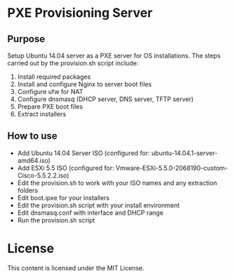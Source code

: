 # PXE Provisioning Server

## Purpose

Setup Ubuntu 14.04 server as a PXE server for OS installations.  The steps
carried out by the provision.sh script include:

1. Install required packages
2. Install and configure Nginx to server boot files
3. Configure ufw for NAT
4. Configure dnsmasq (DHCP server, DNS server, TFTP server)
5. Prepare PXE boot files
6. Extract installers 

## How to use

- Add Ubuntu 14.04 Server ISO (configured for: ubuntu-14.04.1-server-amd64.iso)
- Add ESXi 5.5 ISO (configured for: Vmware-ESXi-5.5.0-2068190-custom-Cisco-5.5.2.2.iso)
- Edit the provision.sh to work with your ISO names and any extraction folders
- Edit boot.ipxe for your installers
- Edit the provision.sh script with your install environment
- Edit dnsmasq.conf with interface and DHCP range
- Run the provision.sh script

# License

This content is licensed under the MIT License.